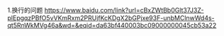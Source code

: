 1.换行的问题
https://www.baidu.com/link?url=cBxZWtBb0Glt37J3Z-plEpgqzPBfO5vVKmRxm2PRUjfKcKDgX2bGPjxe93F-unbMClnwWd4s-qt5RnWkMVg46a&wd=&eqid=da63bf440003bc09000000045cb53a22